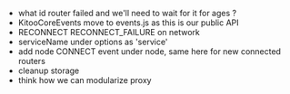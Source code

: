 - what id router failed and we'll need to wait for it for ages ?
- KitooCoreEvents move to events.js as this is our public API
- RECONNECT RECONNECT_FAILURE on network 
- serviceName under options as 'service'
- add node CONNECT event under node, same here for new connected routers
- cleanup storage
- think how we can modularize proxy